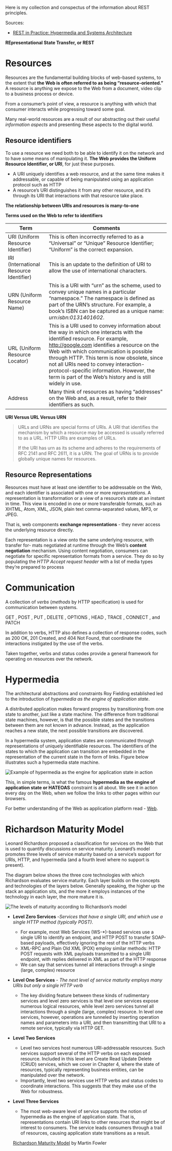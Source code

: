 Here is my collection and conspectus of the information about REST principles.

Sources:
* [REST in Practice: Hypermedia and Systems Architecture](http://shop.oreilly.com/product/9780596805838.do)

**REpresentational State Transfer, or REST**

# Resources

Resources are the fundamental building blocks of web-based systems, to the extent that **the Web is often referred to as being “resource-oriented.”** A resource is anything we expose to the Web from a document, video clip to a business process or device. 

From a consumer’s point of view, a resource is anything with which that consumer interacts while progressing toward some goal. 

Many real-world resources are a result of our abstracting out their useful _information aspects_ and presenting these aspects to the digital world.

## Resource identifiers

To use a resource we need both to be able to identify it on the network and to have
some means of manipulating it. **The Web provides the Uniform Resource Identifier, or
URI**, for just these purposes. 
* A URI uniquely identifies a web resource, and at the same time makes it addressable, or capable of being manipulated using an application protocol such as HTTP
* A resource’s URI distinguishes it from any other resource, and it’s through its URI that interactions with that resource take place.

**The relationship between URIs and resources is many-to-one**

**Terms used on the Web to refer to identifiers**

|Term| Comments|
|------|-----|
|URI (Uniform Resource Identifier)| This is often incorrectly referred to as a “Universal” or “Unique” Resource Identifier; “Uniform” is the correct expansion.|
|IRI (International Resource Identifier)| This is an update to the definition of URI to allow the use of international characters.|
|URN (Uniform Resource Name)| This is a URI with “urn” as the scheme, used to convey unique names in a particular “namespace.” The namespace is defined as part of the URN’s structure. For example, a book’s ISBN can be captured as a unique name: *urn:isbn:0131401602*.|
|URL (Uniform Resource Locator)| This is a URI used to convey information about the way in which one interacts with the identified resource. For example, http://google.com identifies a resource on the Web with which communication is possible through HTTP. This term is now obsolete, since not all URIs need to convey interaction-protocol-specific information. However, the term is part of the Web’s history and is still widely in use.|
|Address| Many think of resources as having “addresses” on the Web and, as a result, refer to their identifiers as such.|

**URI Versus URL Versus URN**

> URLs and URNs are special forms of URIs. A URI that identifies the mechanism by which a
resource may be accessed is usually referred to as a URL. HTTP URIs are examples of URLs.
>
>If the URI has urn as its scheme and adheres to the requirements of RFC 2141 and RFC
2611, it is a URN. The goal of URNs is to provide globally unique names for resources.

## Resource Representations

Resources must have at least one identifier to be addressable on the Web, and each identifier is associated with one or more *representations*. A representation is transformation or a view of a resource’s state at an instant in time. This view is encoded in one or more transferable formats, such as XHTML, Atom, XML, JSON, plain text comma-separated values, MP3, or JPEG.

That is, web components **exchange representations** - they never access the underlying resource directly.

Each representation is a view onto the same underlying resource, with transfer for-
mats negotiated at runtime through the Web’s **content negotiation** mechanism.
Using content negotiation, consumers can negotiate for specific representation formats from a service. They do so by populating the *HTTP Accept request header* with a list of media types they’re prepared to process

# Communication

A collection of *verbs* (*methods* by HTTP specification) is used for communication between systems.

GET , POST , PUT , DELETE , OPTIONS , HEAD , TRACE , CONNECT , and PATCH

In addition to verbs, HTTP also defines a collection of response codes, such as 200 OK, 201 Created, and 404 Not Found, that coordinate the interactions instigated by the use of the verbs. 

Taken together, verbs and status codes provide a general framework for operating on resources over the network.

# Hypermedia

The architectural abstractions and constraints Roy Fielding established led to the introduction of *hypermedia as the engine of application state*.

A distributed application makes forward progress by transitioning from one state to another, just like a state machine. The difference from traditional state machines, however, is that the possible states and the transitions between them are not known in advance. Instead, as the application reaches a new state, the next possible transitions are discovered.

In a hypermedia system, application states are communicated through representations of uniquely identifiable resources. The identifiers of the states to which the application can transition are embedded in the representation of the current state in the form of links. Figure below illustrates such a hypermedia state machine.

![Example of hypermedia as the engine for application state in action](hypermedia-app-state.png)

This, in simple terms, is what the famous **hypermedia as the engine of application state or HATEOAS** constraint is all about. We see it in action every day on the Web, when we
follow the links to other pages within our browsers.

For better understanding of the Web as application platform read - [Web](/pages/architecture/web).

# Richardson Maturity Model

Leonard Richardson proposed a classification for services on the Web that is used to quantify discussions on service maturity. Leonard’s model promotes three levels of service maturity based on a service’s support for URIs, HTTP, and hypermedia (and a fourth level where no support is present).

The diagram below shows the three core technologies with which Richardson evaluates service maturity. Each layer builds on the concepts and technologies of the layers below. Generally speaking, the higher up the stack an application sits, and the more it employs instances of the technology in each layer, the more mature it is.

![The levels of maturity according to Richardson’s model](richardson-maturity-model.png)

* **Level Zero Services** -_Services that have a single URI, and which use a single HTTP method (typically POST)_. 
  * For example, most Web Services (WS-*)-based services use a single URI to identify an endpoint, and HTTP POST to transfer SOAP-based payloads, effectively ignoring the rest of the HTTP verbs
  * XML-RPC and Plain Old XML (POX) employ similar methods: HTTP POST requests with XML payloads transmitted to a single URI endpoint, with replies delivered in XML as part of the HTTP response
  * We can say that services tunnel all interactions through a single (large, complex) resource
* **Level One Services** - _The next level of service maturity employs many URIs but only a single HTTP verb_
  * The key dividing feature between these kinds of rudimentary services and level zero services is that level one services expose numerous logical resources, while level zero services tunnel all interactions through a single (large, complex) resource. In level one services, however, operations are tunneled by inserting operation names and parameters into a URI, and then transmitting that URI to a remote service, typically via HTTP GET.
* **Level Two Services**
  * Level two services host numerous URI-addressable resources. Such services support several of the HTTP verbs on each exposed resource. Included in this level are Create Read Update Delete (CRUD) services, which we cover in Chapter 4, where the state of resources, typically representing business entities, can be manipulated over the network.
  * Importantly, level two services use HTTP verbs and status codes to coordinate interactions. This suggests that they make use of the Web for robustness.
* **Level Three Services**
  * The most web-aware level of service supports the notion of hypermedia as the engine of application state. That is, representations contain URI links to other resources that might be of interest to consumers. The service leads consumers through a trail of resources, causing application state transitions as a result.

  [Richardson Maturity Model](https://martinfowler.com/articles/richardsonMaturityModel.html) by Martin Fowler